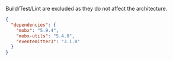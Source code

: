 Build/Test/Lint are excluded as they do not affect the architecture.

```json
{
  "dependencies": {
    "mobx": "5.9.4",
    "mobx-utils": "5.4.0",
    "eventemitter3": "3.1.0"
  }
}
```